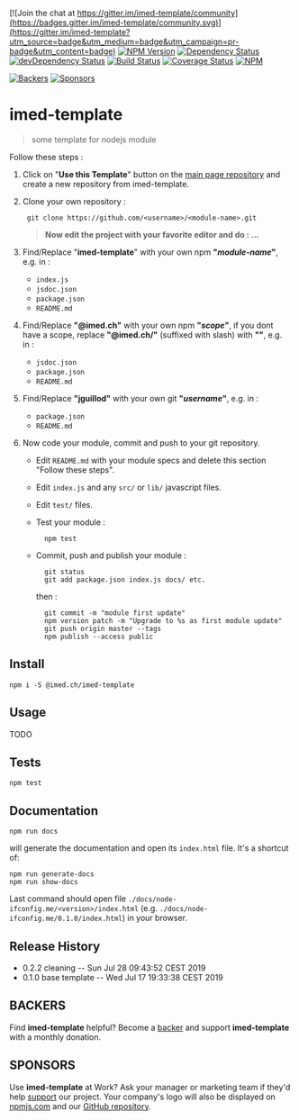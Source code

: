 [![Join the chat at https://gitter.im/imed-template/community](https://badges.gitter.im/imed-template/community.svg)](https://gitter.im/imed-template?utm_source=badge&utm_medium=badge&utm_campaign=pr-badge&utm_content=badge)
[![NPM Version](https://img.shields.io/npm/v/@imed.ch/imed-template.svg)](https://npmjs.org/package/@imed.ch/imed-template)
[![Dependency Status](https://david-dm.org/jguillod/imed-template.svg?style=flat)](https://david-dm.org/jguillod/imed-template)
[![devDependency Status](https://img.shields.io/david/dev/jguillod/imed-template.svg?style=flat)](https://david-dm.org/jguillod/imed-template#info=devDependencies)
[![Build Status](https://travis-ci.com/jguillod/imed-template.svg?branch=master)](https://travis-ci.com/jguillod/imed-template)
[![Coverage Status](https://coveralls.io/repos/github/jguillod/imed-template/badge.svg?branch=master)](https://coveralls.io/github/jguillod/imed-template?branch=master)
[![NPM](https://img.shields.io/github/license/jguillod/imed-template.svg)](LICENSE)

[![Backers](https://opencollective.com/imed-template/backers/badge.svg)](#BACKERS)
[![Sponsors](https://opencollective.com/imed-template/sponsors/badge.svg)](#SPONSORS)



# imed-template #


> some template for nodejs module

Follow these steps&nbsp;:

1. Click on "**Use this Template**" button on the [main page repository](https://github.com/jguillod/imed-template) and create a new repository from imed-template.

2. Clone your own repository&nbsp;:

		git clone https://github.com/<username>/<module-name>.git


	> **Now edit the project with your favorite editor and do&nbsp;:&nbsp;...**

3. Find/Replace "**imed-template**" with your own npm **"*module-name*"**, e.g. in&nbsp;:

	- `index.js`
	- `jsdoc.json`
	- `package.json`
	- `README.md`

4. Find/Replace **"@imed.ch"** with your own npm **"*scope*"**, if you dont have a scope, replace **"@imed.ch/"** (suffixed with slash) with **""**, e.g. in&nbsp;:

	- `jsdoc.json`
	- `package.json`
	- `README.md`

5. Find/Replace **"jguillod"** with your own git **"*username*"**, e.g. in&nbsp;:

	- `package.json`
	- `README.md`

6. Now code your module, commit and push to your git repository.

	- Edit `README.md` with your module specs and delete this section "Follow these steps".
	- Edit `index.js` and any `src/` or `lib/` javascript files.
	- Edit `test/` files.
	- Test your module&nbsp;:

			npm test

	- Commit, push and publish your module&nbsp;:

			git status
			git add package.json index.js docs/ etc.

		then&nbsp;:

			git commit -m "module first update"
			npm version patch -m "Upgrade to %s as first module update"
			git push origin master --tags
			npm publish --access public
			

## Install ##

	npm i -S @imed.ch/imed-template

## Usage ##

TODO

## Tests ##

	npm test

## Documentation ##

	npm run docs

will generate the documentation and open its `index.html` file. It's a shortcut of:

	npm run generate-docs
	npm run show-docs

Last command should open file `./docs/node-ifconfig.me/<version>/index.html` (e.g. `./docs/node-ifconfig.me/0.1.0/index.html`) in your browser.

## Release History ##

* 0.2.2 cleaning
  -- Sun Jul 28 09:43:52 CEST 2019
* 0.1.0 base template
  -- Wed Jul 17 19:33:38 CEST 2019


## BACKERS ##

Find **imed-template** helpful? Become a [backer](https://opencollective.com/jguillod#support) and support **imed-template** with a monthly donation.

## SPONSORS ##

Use **imed-template** at Work? Ask your manager or marketing team if they'd help [support](https://opencollective.com/jguillod#support) our project. Your company's logo will also be displayed on [npmjs.com](http://npmjs.com/package/@imed.ch/imed-template) and our [GitHub repository](https://github.com/jguillod/imed-template#sponsors).



